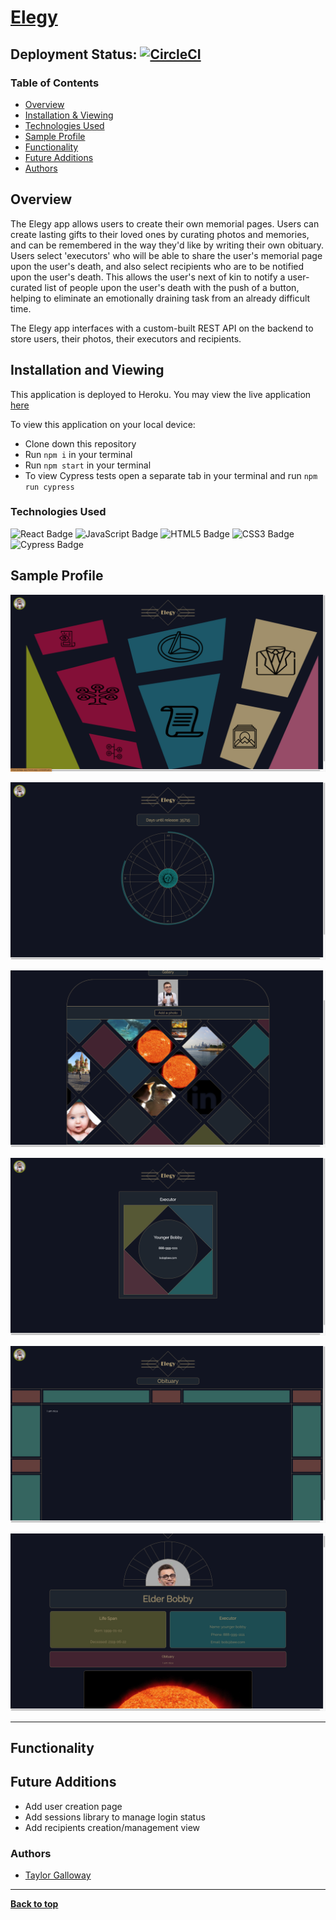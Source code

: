 # [Elegy](https://elegy-app.herokuapp.com/)
## Deployment Status: [![CircleCI](https://circleci.com/gh/entombed-app/entombed-ui/tree/main.svg?style=svg)](https://circleci.com/gh/entombed-app/entombed-ui/tree/main)

### Table of Contents
- [Overview](#overview)
- [Installation & Viewing](#installation-and-viewing)
- [Technologies Used](#technologies-used)
- [Sample Profile](#sample-profile)
- [Functionality](#functionality)
- [Future Additions](#future-additions)
- [Authors](#authors)

## Overview 

  The Elegy app allows users to create their own memorial pages. Users can create lasting gifts to their loved ones by curating photos and memories, and can be remembered in the way they'd like by writing their own obituary. Users select 'executors' who will be able to share the user's memorial page upon the user's death, and also select recipients who are to be notified upon the user's death. This allows the user's next of kin to notify a user-curated list of people upon the user's death with the push of a button, helping to eliminate an emotionally draining task from an already difficult time.

  The Elegy app interfaces with a custom-built REST API on the backend to store users, their photos, their executors and recipients.

## Installation and Viewing 

This application is deployed to Heroku. You may view the live application [here](https://elegy-app.herokuapp.com/)

To view this application on your local device:

- Clone down this repository
- Run `npm i` in your terminal
- Run `npm start` in your terminal
- To view Cypress tests open a separate tab in your terminal and run `npm run cypress`

### Technologies Used

<p text-align="center"> 
    <img alt="React Badge" src="https://img.shields.io/badge/React-61DAFB?logo=react&logoColor=000&style=flat-square)" />
    <img alt="JavaScript Badge" src="https://img.shields.io/badge/JavaScript-F7DF1E?logo=javascript&logoColor=000&style=flat-square" />
    <img alt="HTML5 Badge" src="https://img.shields.io/badge/HTML5-E34F26?logo=html5&logoColor=fff&style=flat-square" />
    <img alt="CSS3 Badge" src="https://img.shields.io/badge/CSS3-1572B6?logo=css3&logoColor=fff&style=flat-square" />
    <img alt="Cypress Badge" src="https://img.shields.io/badge/Cypress-17202C?logo=cypress&logoColor=fff&style=flat-square" />
</p>

## Sample Profile 
  ![Home Page](photos/homepage.png)

  ![Clock](photos/clock.png)

  ![Gallery](photos/gallery.png)

  ![Executor](photos/executor.png)

  ![Obituary](photos/obituary.png)

  ![Summary](photos/summary.png)


---

## Functionality




## Future Additions
  * Add user creation page
  * Add sessions library to manage login status
  * Add recipients creation/management view


### Authors
- [Taylor Galloway](https://github.com/tylrs)

**************************************************************************

**[Back to top](#table-of-contents)**